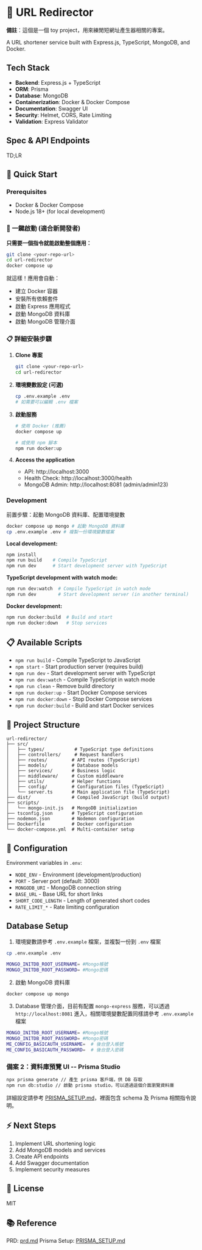 # 🔗 URL Redirector

**備註**：這個是一個 toy project，用來練閒短網址產生器相關的專案。

A URL shortener service built with Express.js, TypeScript, MongoDB, and Docker.

## Tech Stack

- **Backend**: Express.js + TypeScript
- **ORM**: Prisma
- **Database**: MongoDB
- **Containerization**: Docker & Docker Compose
- **Documentation**: Swagger UI
- **Security**: Helmet, CORS, Rate Limiting
- **Validation**: Express Validator

## Spec & API Endpoints

TD;LR

## 🚀 Quick Start

### Prerequisites

- Docker & Docker Compose
- Node.js 18+ (for local development)

### 🚀 一鍵啟動 (適合新開發者)

**只需要一個指令就能啟動整個應用：**

```bash
git clone <your-repo-url>
cd url-redirector
docker compose up
```

就這樣！應用會自動：

- 建立 Docker 容器
- 安裝所有依賴套件
- 啟動 Express 應用程式
- 啟動 MongoDB 資料庫
- 啟動 MongoDB 管理介面

### 📋 詳細安裝步驟

1. **Clone 專案**

   ```bash
   git clone <your-repo-url>
   cd url-redirector
   ```

2. **環境變數設定 (可選)**

   ```bash
   cp .env.example .env
   # 如需要可以編輯 .env 檔案
   ```

3. **啟動服務**

   ```bash
   # 使用 Docker (推薦)
   docker compose up

   # 或使用 npm 腳本
   npm run docker:up
   ```

4. **Access the application**
   - API: http://localhost:3000
   - Health Check: http://localhost:3000/health
   - MongoDB Admin: http://localhost:8081 (admin/admin123)

### Development

前置步驟：起動 MongoDB 資料庫、配置環境變數

```bash
docker compose up mongo # 起動 MongoDB 資料庫
cp .env.example .env # 複製一份環境變數檔案
```

**Local development:**

```bash
npm install
npm run build    # Compile TypeScript
npm run dev      # Start development server with TypeScript
```

**TypeScript development with watch mode:**

```bash
npm run dev:watch  # Compile TypeScript in watch mode
npm run dev        # Start development server (in another terminal)
```

**Docker development:**

```bash
npm run docker:build  # Build and start
npm run docker:down   # Stop services
```

## 📋 Available Scripts

- `npm run build` - Compile TypeScript to JavaScript
- `npm start` - Start production server (requires build)
- `npm run dev` - Start development server with TypeScript
- `npm run dev:watch` - Compile TypeScript in watch mode
- `npm run clean` - Remove build directory
- `npm run docker:up` - Start Docker Compose services
- `npm run docker:down` - Stop Docker Compose services
- `npm run docker:build` - Build and start Docker services

## 📁 Project Structure

```
url-redirector/
├── src/
│   ├── types/           # TypeScript type definitions
│   ├── controllers/     # Request handlers
│   ├── routes/         # API routes (TypeScript)
│   ├── models/         # Database models
│   ├── services/       # Business logic
│   ├── middleware/     # Custom middleware
│   ├── utils/          # Helper functions
│   ├── config/         # Configuration files (TypeScript)
│   └── server.ts       # Main application file (TypeScript)
├── dist/               # Compiled JavaScript (build output)
├── scripts/
│   └── mongo-init.js   # MongoDB initialization
├── tsconfig.json       # TypeScript configuration
├── nodemon.json        # Nodemon configuration
├── Dockerfile          # Docker configuration
└── docker-compose.yml  # Multi-container setup
```

## 🔧 Configuration

Environment variables in `.env`:

- `NODE_ENV` - Environment (development/production)
- `PORT` - Server port (default: 3000)
- `MONGODB_URI` - MongoDB connection string
- `BASE_URL` - Base URL for short links
- `SHORT_CODE_LENGTH` - Length of generated short codes
- `RATE_LIMIT_*` - Rate limiting configuration

## Database Setup

1. 環境變數請參考 `.env.example` 檔案，並複製一份到 `.env` 檔案

```bash
cp .env.example .env
```

```bash
MONGO_INITDB_ROOT_USERNAME= #Mongo帳號
MONGO_INITDB_ROOT_PASSWORD= #Mongo密碼
```

2. 啟動 MongoDB 資料庫

```bash
docker compose up mongo
```

3. Database 管理介面，目前有配置 `mongo-express` 服務，可以透過 `http://localhost:8081` 進入，相關環境變數配置同樣請參考 `.env.example` 檔案

```bash
MONGO_INITDB_ROOT_USERNAME= #Mongo帳號
MONGO_INITDB_ROOT_PASSWORD= #Mongo密碼
ME_CONFIG_BASICAUTH_USERNAME=  # 後台登入帳號
ME_CONFIG_BASICAUTH_PASSWORD=  # 後台登入密碼
```

### 備案 2：資料庫預覽 UI -- Prisma Studio

```bash
npx prisma generate // 產生 prisma 客戶端，供 DB 存取
npm run db:studio // 啟動 prisma studio，可以透過這個介面瀏覽資料庫
```

詳細設定請參考 [PRISMA_SETUP.md](PRISMA_SETUP.md)，裡面包含 schema 及 Prisma 相關指令說明。

## ⚡ Next Steps

1. Implement URL shortening logic
2. Add MongoDB models and services
3. Create API endpoints
4. Add Swagger documentation
5. Implement security measures

## 📝 License

MIT

## 📚 Reference

PRD: [prd.md](prd.md)
Prisma Setup: [PRISMA_SETUP.md](PRISMA_SETUP.md)
